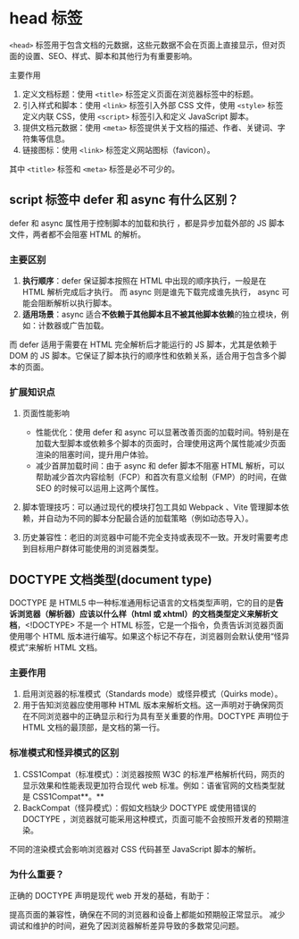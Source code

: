 # head 标签

`<head>` 标签用于包含文档的元数据，这些元数据不会在页面上直接显示，但对页面的设置、SEO、样式、脚本和其他行为有重要影响。

主要作用

1. 定义文档标题：使用 `<title>` 标签定义页面在浏览器标签中的标题。
2. 引入样式和脚本：使用 `<link>` 标签引入外部 CSS 文件，使用 `<style>` 标签定义内联 CSS，使用 `<script>` 标签引入和定义 JavaScript 脚本。
3. 提供文档元数据：使用 `<meta>` 标签提供关于文档的描述、作者、关键词、字符集等信息。
4. 链接图标：使用 `<link>` 标签定义网站图标（favicon）。

其中 `<title>` 标签和 `<meta>` 标签是必不可少的。

## script 标签中 defer 和 async 有什么区别？

defer 和 async 属性用于控制脚本的加载和执行 ，都是异步加载外部的 JS 脚本文件，两者都不会阻塞 HTML 的解析。

### 主要区别

1. **执行顺序**：defer 保证脚本按照在 HTML 中出现的顺序执行，一般是在 HTML 解析完成后才执行。
   而 async 则是谁先下载完成谁先执行， async 可能会阻断解析以执行脚本。
2. **适用场景**：async 适合**不依赖于其他脚本且不被其他脚本依赖**的独立模块，例如：计数器或广告加载。

而 defer 适用于需要在 HTML 完全解析后才能运行的 JS 脚本，尤其是依赖于 DOM 的 JS 脚本。它保证了脚本执行的顺序性和依赖关系，适合用于包含多个脚本的页面。

### 扩展知识点

1. 页面性能影响
    - 性能优化：使用 defer 和 async 可以显著改善页面的加载时间。特别是在加载大型脚本或依赖多个脚本的页面时，合理使用这两个属性能减少页面渲染的阻塞时间，提升用户体验。
    - 减少首屏加载时间：由于 async 和 defer 脚本不阻塞 HTML 解析，可以帮助减少首次内容绘制（FCP）和首次有意义绘制（FMP）的时间，在做 SEO 的时候可以运用上这两个属性。
2. 脚本管理技巧：可以通过现代的模块打包工具如 Webpack 、Vite 管理脚本依赖，并自动为不同的脚本分配最合适的加载策略（例如动态导入）。

3. 历史兼容性：老旧的浏览器中可能不完全支持或表现不一致。开发时需要考虑到目标用户群体可能使用的浏览器类型。

## DOCTYPE 文档类型(document type)

DOCTYPE 是 HTML5 中一种标准通用标记语言的文档类型声明，它的目的是**告诉浏览器（解析器）应该以什么样（html 或 xhtml）的文档类型定义来解析文档**，<!DOCTYPE> 不是一个 HTML 标签，它是一个指令，负责告诉浏览器页面使用哪个 HTML 版本进行编写。如果这个标记不存在，浏览器则会默认使用“怪异模式”来解析 HTML 文档。

### 主要作用

1. 启用浏览器的标准模式（Standards mode）或怪异模式（Quirks mode）。
2. 用于告知浏览器应使用哪种 HTML 版本来解析文档。这一声明对于确保网页在不同浏览器中的正确显示和行为具有至关重要的作用。DOCTYPE 声明位于 HTML 文档的最顶部，是文档的第一行。

### 标准模式和怪异模式的区别

1. CSS1Compat（标准模式）：浏览器按照 W3C 的标准严格解析代码，网页的显示效果和性能表现更加符合现代 web 标准。例如：语雀官网的文档类型就是 CSS1Compat**。**
2. BackCompat（怪异模式）：假如文档缺少 DOCTYPE 或使用错误的 DOCTYPE ，浏览器就可能采用这种模式，页面可能不会按照开发者的预期渲染。

不同的渲染模式会影响浏览器对 CSS 代码甚⾄ JavaScript 脚本的解析。

### 为什么重要？

正确的 DOCTYPE 声明是现代 web 开发的基础，有助于：

提高页面的兼容性，确保在不同的浏览器和设备上都能如预期般正常显示。
减少调试和维护的时间，避免了因浏览器解析差异导致的多数常见问题。
